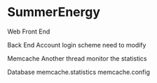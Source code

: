 # SummerEnergy

Web Front End

Back End
    Account login scheme need to modify

Memcache
    Another thread monitor the statistics

Database
    memcache.statistics memcache.config